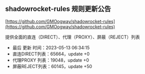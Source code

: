 ## shadowrocket-rules 规则更新公告

[https://github.com/GMOogway/shadowrocket-rules](https://github.com/GMOogway/shadowrocket-rules)

提供全面的直连（DIRECT）、代理（PROXY）、屏蔽（REJECT）列表
- 最后 更新 时间：2023-05-13 06:34:15
- 直连DIRECT列表：65664，update +0
- 代理PROXY 列表：19048，update +0
- 屏蔽REJECT列表：60145，update +50